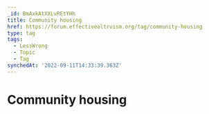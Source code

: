 ```yaml
---
_id: BmAxkAtXXLvREtYHh
title: Community housing
href: https://forum.effectivealtruism.org/tag/community-housing
type: tag
tags:
  - LessWrong
  - Topic
  - Tag
synchedAt: '2022-09-11T14:33:39.363Z'
---
```

# Community housing

